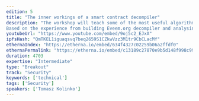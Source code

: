 ```yaml
---
edition: 5
title: "The inner workings of a smart contract decompiler"
description: "The workshop will teach some of the most useful algorithms and tricks needed to analyse and decompile an EVM smart contract: symbolic execution, memory modelling, loop handling and so on.Techniques shown during the workshop are useful in anything related to contract analysis - from writing your own decompiler, through using existing tools like Eveem, Mythril or Manticore, to working with formal verification K Lab style.
Based on the experience from building Eveem.org decompiler and analysing all the bytecodes on the Ethereum blockchain."
youtubeUrl: "https://www.youtube.com/embed/9oj5c2_EJxA"
ipfsHash: "QmTKEL1iguaqsvq7beq2659S1CZkwVzz3M1tr9CbCLacMf"
ethernaIndex: "https://etherna.io/embed/634f4327c02259b06a2ffdf0"
ethernaPermalink: "https://etherna.io/embed/c13189c27870e9b5d148f998c992a9095b2dbb25027ed7fe5f5f46581132da50"
duration: 4703
expertise: "Intermediate"
type: "Breakout"
track: "Security"
keywords: ['technical']
tags: ['Security']
speakers: ['Tomasz Kolinko']
---
```

